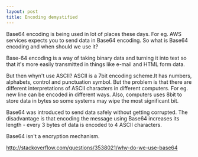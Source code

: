 ```yaml
---
layout: post
title: Encoding demystified
---
```


Base64 encoding is being used in lot of places these days. For eg. AWS services expects you to send data in Base64 encoding. So what is Base64 encoding and when should we use it?

Base-64 encoding is a way of taking binary data and turning it into text so that it's more easily transmitted in things like e-mail and HTML form data.

But then whyn't use ASCII?
ASCII is a 7bit encoding scheme.It has numbers, alphabets, control and punctuation symbol. But the problem is that there are different interpretations of ASCII characters in different computers. For eg. new line can be encoded in different ways. Also, computers uses 8bit to store data in bytes so some systems may wipe the most significant bit.

Base64 was introduced to send data safely without getting corrupted. The disadvantage is that encoding the message using Base64 increases its length - every 3 bytes of data is encoded to 4 ASCII characters.

Base64 isn't a encryption mechanism.

http://stackoverflow.com/questions/3538021/why-do-we-use-base64 


